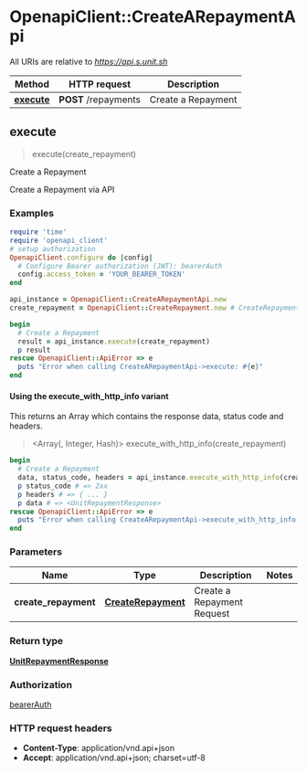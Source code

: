 # OpenapiClient::CreateARepaymentApi

All URIs are relative to *https://api.s.unit.sh*

| Method | HTTP request | Description |
| ------ | ------------ | ----------- |
| [**execute**](CreateARepaymentApi.md#execute) | **POST** /repayments | Create a Repayment |


## execute

> <UnitRepaymentResponse> execute(create_repayment)

Create a Repayment

Create a Repayment via API 

### Examples

```ruby
require 'time'
require 'openapi_client'
# setup authorization
OpenapiClient.configure do |config|
  # Configure Bearer authorization (JWT): bearerAuth
  config.access_token = 'YOUR_BEARER_TOKEN'
end

api_instance = OpenapiClient::CreateARepaymentApi.new
create_repayment = OpenapiClient::CreateRepayment.new # CreateRepayment | Create a Repayment Request

begin
  # Create a Repayment
  result = api_instance.execute(create_repayment)
  p result
rescue OpenapiClient::ApiError => e
  puts "Error when calling CreateARepaymentApi->execute: #{e}"
end
```

#### Using the execute_with_http_info variant

This returns an Array which contains the response data, status code and headers.

> <Array(<UnitRepaymentResponse>, Integer, Hash)> execute_with_http_info(create_repayment)

```ruby
begin
  # Create a Repayment
  data, status_code, headers = api_instance.execute_with_http_info(create_repayment)
  p status_code # => 2xx
  p headers # => { ... }
  p data # => <UnitRepaymentResponse>
rescue OpenapiClient::ApiError => e
  puts "Error when calling CreateARepaymentApi->execute_with_http_info: #{e}"
end
```

### Parameters

| Name | Type | Description | Notes |
| ---- | ---- | ----------- | ----- |
| **create_repayment** | [**CreateRepayment**](CreateRepayment.md) | Create a Repayment Request |  |

### Return type

[**UnitRepaymentResponse**](UnitRepaymentResponse.md)

### Authorization

[bearerAuth](../README.md#bearerAuth)

### HTTP request headers

- **Content-Type**: application/vnd.api+json
- **Accept**: application/vnd.api+json; charset=utf-8

